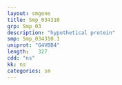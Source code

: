 ```yaml
---
layout: smgene
title: Smp_034310
grp: Smp_03
description: "hypothetical protein"
smp: Smp_034310.1
uniprot: "G4VBB4"
length:   327
cdd: "ns"
kk: ns
categories: sm
---
```

